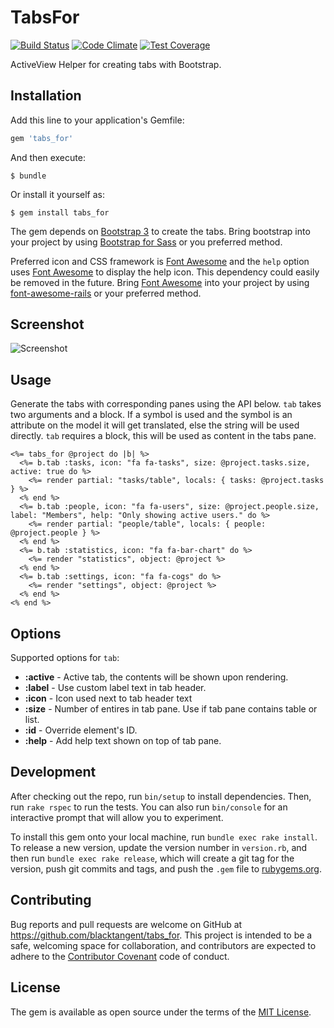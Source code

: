 [travis]: https://travis-ci.org/blacktangent/tabs_for
[codeclimate]: https://codeclimate.com/github/blacktangent/tabs_for
[fontawesome]: https://fortawesome.github.io/Font-Awesome
[fontawesomerails]: https://github.com/bokmann/font-awesome-rails
[coveralls]: https://coveralls.io/r/blacktangent/tabs_for

# TabsFor

[![Build Status](https://travis-ci.org/blacktangent/tabs_for.svg?branch=master)][travis]
[![Code Climate](https://codeclimate.com/github/blacktangent/tabs_for/badges/gpa.svg)][codeclimate]
[![Test Coverage](http://img.shields.io/coveralls/blacktangent/tabs_for/master.svg)][coveralls]

ActiveView Helper for creating tabs with Bootstrap.

## Installation

Add this line to your application's Gemfile:

```ruby
gem 'tabs_for'
```

And then execute:

    $ bundle

Or install it yourself as:

    $ gem install tabs_for

The gem depends on [Bootstrap 3](http://getbootstrap.com/) to create the tabs. Bring bootstrap into
your project by using [Bootstrap for Sass](https://github.com/twbs/bootstrap-sass) or you preferred method.

Preferred icon and CSS framework is [Font Awesome][fontawesome] and the `help` option uses
[Font Awesome][fontawesome] to display the help icon. This dependency
could easily be removed in the future.
Bring [Font Awesome][fontawesome] into your project by using
[font-awesome-rails][fontawesomerails] or your preferred method.

## Screenshot
![Screenshot](https://cloud.githubusercontent.com/assets/1222916/9381832/42b92924-4765-11e5-930e-1c5f236173c3.png)

## Usage

Generate the tabs with corresponding panes using the API below. `tab`
takes two arguments and a block. If a symbol is used and the symbol is
an attribute on the model it will get translated, else the string will
be used directly. `tab` requires a block, this will be used as content
in the tabs pane.

```erb
<%= tabs_for @project do |b| %>
  <%= b.tab :tasks, icon: "fa fa-tasks", size: @project.tasks.size, active: true do %>
    <%= render partial: "tasks/table", locals: { tasks: @project.tasks } %>
  <% end %>
  <%= b.tab :people, icon: "fa fa-users", size: @project.people.size, label: "Members", help: "Only showing active users." do %>
    <%= render partial: "people/table", locals: { people: @project.people } %>
  <% end %>
  <%= b.tab :statistics, icon: "fa fa-bar-chart" do %>
    <%= render "statistics", object: @project %>
  <% end %>
  <%= b.tab :settings, icon: "fa fa-cogs" do %>
    <%= render "settings", object: @project %>
  <% end %>
<% end %>
```

## Options
Supported options for `tab`:

* __:active__ - Active tab, the contents will be shown upon rendering.
* __:label__ - Use custom label text in tab header.
* __:icon__ - Icon used next to tab header text
* __:size__ - Number of entires in tab pane. Use if tab pane contains
  table or list.
* __:id__ - Override element's ID.
* __:help__ - Add help text shown on top of tab pane.

## Development

After checking out the repo, run `bin/setup` to install dependencies. Then, run `rake rspec` to run the tests. You can also run `bin/console` for an interactive prompt that will allow you to experiment.

To install this gem onto your local machine, run `bundle exec rake install`. To release a new version, update the version number in `version.rb`, and then run `bundle exec rake release`, which will create a git tag for the version, push git commits and tags, and push the `.gem` file to [rubygems.org](https://rubygems.org).

## Contributing

Bug reports and pull requests are welcome on GitHub at https://github.com/blacktangent/tabs_for. This project is intended to be a safe, welcoming space for collaboration, and contributors are expected to adhere to the [Contributor Covenant](contributor-covenant.org) code of conduct.


## License

The gem is available as open source under the terms of the [MIT License](http://opensource.org/licenses/MIT).

